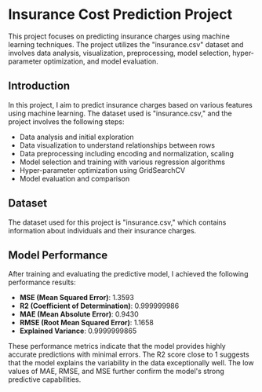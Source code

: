 # Insurance Cost Prediction Project

This project focuses on predicting insurance charges using machine learning techniques. The project utilizes the "insurance.csv" dataset and involves data analysis, visualization, preprocessing, model selection, hyper-parameter optimization, and model evaluation.

## Introduction

In this project, I aim to predict insurance charges based on various features using machine learning. The dataset used is "insurance.csv," and the project involves the following steps:

- Data analysis and initial exploration
- Data visualization to understand relationships between rows
- Data preprocessing including encoding and normalization, scaling
- Model selection and training with various regression algorithms
- Hyper-parameter optimization using GridSearchCV
- Model evaluation and comparison

## Dataset

The dataset used for this project is "insurance.csv," which contains information about individuals and their insurance charges.


## Model Performance

After training and evaluating the predictive model, I achieved the following performance results:

- **MSE (Mean Squared Error)**: 1.3593
- **R2 (Coefficient of Determination)**: 0.999999986
- **MAE (Mean Absolute Error)**: 0.9430
- **RMSE (Root Mean Squared Error)**: 1.1658
- **Explained Variance**: 0.9999999865

These performance metrics indicate that the model provides highly accurate predictions with minimal errors. The R2 score close to 1 suggests that the model explains the variability in the data exceptionally well. The low values of MAE, RMSE, and MSE further confirm the model's strong predictive capabilities.

